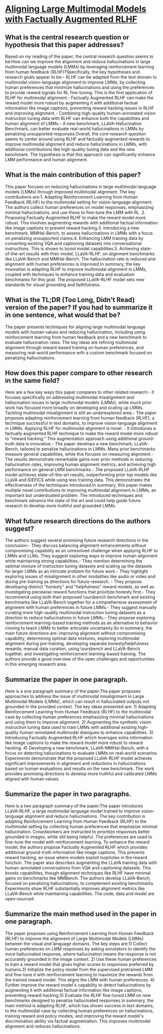 # [Aligning Large Multimodal Models with Factually Augmented RLHF](https://arxiv.org/abs/2309.14525)

## What is the central research question or hypothesis that this paper addresses?

Based on my reading of the paper, the central research question seems to be:How can we improve the alignment and reduce hallucinations in large multimodal language models (LMMs) by leveraging reinforcement learning from human feedback (RLHF)?Specifically, the key hypotheses and research goals appear to be:- RLHF can be adapted from the text domain to multimodal vision-language alignment to improve LMMs, by collecting human preferences that minimize hallucinations and using the preferences to provide reward signals for RL fine-tuning. This is the first application of RLHF for multimodal alignment.- Factually Augmented RLHF can make the reward model more robust by augmenting it with additional factual information like image captions, preventing reward hacking issues in RLHF and improving alignment.- Combining high-quality human-annotated vision instruction tuning data with RLHF can enhance both the capabilities and human alignment of LMMs.- A new benchmark, LLaVA-Hallucination Benchmark, can better evaluate real-world hallucinations in LMMs by penalizing unsupported responses.Overall, the core research question seems to center around using RLHF and factually augmented rewards to improve multimodal alignment and reduce hallucinations in LMMs, with additional contributions like high-quality tuning data and the new benchmark. The hypothesis is that this approach can significantly enhance LMM performance and human alignment.


## What is the main contribution of this paper?

This paper focuses on reducing hallucinations in large multimodal language models (LMMs) through improved multimodal alignment. The key contributions are:1. Adapting Reinforcement Learning from Human Feedback (RLHF) to the multimodal setting for vision-language alignment. The authors collect human preferences on model responses, emphasizing minimal hallucinations, and use these to fine-tune the LMM with RL. 2. Proposing Factually Augmented RLHF to make the reward model more robust. This involves augmenting rewards with additional factual information like image captions to prevent reward hacking.3. Introducing a new benchmark, MMHal-Bench, to assess hallucinations in LMMs with a focus on penalizing unsupported claims.4. Enhancing LMM training data by converting existing VQA and captioning datasets into conversational instructions. This is shown to boost model capabilities.5. Achieving state-of-the-art results with their model, LLaVA-RLHF, on alignment benchmarks like LLaVA-Bench and MMHal-Bench. The hallucination rate is reduced and alignment with human preferences is improved.In summary, the key innovation is adapting RLHF to improve multimodal alignment in LMMs, coupled with techniques to enhance training data and evaluation benchmarks for this goal. The proposed LLaVA-RLHF model sets new standards for visual grounding and faithfulness.


## What is the TL;DR (Too Long, Didn't Read) version of the paper? If you had to summarize it in one sentence, what would that be?

The paper presents techniques for aligning large multimodal language models with human values and reducing hallucination, including using reinforcement learning from human feedback and a new benchmark to evaluate hallucination rates. The key ideas are refining multimodal alignment through reward-based training on human preferences, and measuring real-world performance with a custom benchmark focused on penalizing hallucinations.


## How does this paper compare to other research in the same field?

Here are a few key ways this paper compares to other related research:- It focuses specifically on addressing multimodal misalignment and hallucination issues in large multimodal models (LMMs), while much prior work has focused more broadly on developing and scaling up LMMs. Tackling multimodal misalignment is still an underexplored area.- The paper proposes adapting reinforcement learning from human feedback (RLHF), a technique successful in text domains, to improve vision-language alignment in LMMs. Applying RLHF for multimodal alignment is novel. - It introduces a factually augmented RLHF technique to make the reward model more robust to "reward hacking." This augmentation approach using additional ground-truth data is innovative.- The paper develops a new benchmark, LLaVA-Bench, tailored to penalize hallucinations in LMMs. Many prior benchmarks measure general capabilities, while this focuses on measuring alignment.- The results demonstrate remarkable gains over prior methods in reducing hallucination rates, improving human alignment metrics, and achieving high performance on general LMM benchmarks.- The proposed LLaVA-RLHF model achieves state-of-the-art results, outperforming prior top models like LLaVA and IDEFICS while using less training data. This demonstrates the effectiveness of the techniques introduced.In summary, this paper makes multiple novel contributions to improving multimodal alignment in LMMs, an important but understudied problem. The introduced techniques and benchmark advance the state of the art and could help guide future research to develop more truthful and grounded LMMs.


## What future research directions do the authors suggest?

The authors suggest several promising future research directions in the conclusion:- They discuss balancing alignment enhancements without compromising capability as an unresolved challenge when applying RLHF to LMMs and LLMs. They suggest exploring ways to improve human alignment while maintaining strong capabilities.- They mention determining the optimal mixture of instruction tuning datasets and scaling up the datasets for larger LMMs as an intricate problem for future work.- They highlight exploring issues of misalignment in other modalities like audio or video and during pre-training as directions for future research. - They propose developing distinct "honesty" and "helpfulness" reward models, as well as investigating piecewise reward functions that prioritize honesty first.- They recommend using both their proposed \oursbench benchmark and existing benchmarks like LLaVA-Bench together for a comprehensive assessment of alignment with human preferences in future LMMs.- They suggest manually curating more high-quality multimodal instruction tuning datasets as a direction to reduce hallucinations in future LMMs.- They propose exploring reinforcement learning-based training methods as an alternative to behavior cloning to teach LMMs to better articulate uncertainty.So in summary, the main future directions are: improving alignment without compromising capability, determining optimal data mixtures, exploring multimodal alignment during pre-training, developing separate honesty/helpfulness rewards, manual data curation, using \oursbench and LLaVA-Bench together, and investigating reinforcement learning-based training. The authors provide a good overview of the open challenges and opportunities in this emerging research area.


## Summarize the paper in one paragraph.

Here is a one paragraph summary of the paper:The paper proposes approaches to address the issue of multimodal misalignment in Large Multimodal Models (LMMs), which can result in hallucinated outputs not grounded in the provided context. The key ideas presented are: 1) Adapting Reinforcement Learning from Human Feedback (RLHF) to the multimodal case by collecting human preferences emphasizing minimal hallucinations and using them to improve alignment. 2) Augmenting the synthetic vision instruction tuning data used to train LMMs with additional existing high-quality human-annotated multimodal dialogues to enhance capabilities. 3) Introducing Factually Augmented RLHF which leverages extra information like image captions to make the reward model more robust to reward hacking. 4) Developing a new benchmark, LLaVA-MMHal-Bench, with a focus on detecting hallucinations to evaluate LMMs on real-world scenarios. Experiments demonstrate that the proposed LLaVA-RLHF model achieves significant improvements in alignment and reductions in hallucinations based on human evaluations and results on the new benchmark. The work provides promising directions to develop more truthful and calibrated LMMs aligned with human values.


## Summarize the paper in two paragraphs.

Here is a two paragraph summary of the paper:The paper introduces LLaVA-RLHF, a large multimodal language model trained to improve vision-language alignment and reduce hallucinations. The key contribution is adapting Reinforcement Learning from Human Feedback (RLHF) to the multimodal setting by collecting human preferences that emphasize minimal hallucination. Crowdworkers are instructed to prioritize responses better grounded in images, while still being helpful. The preferences are used to fine-tune the model with reinforcement learning.  To enhance the reward model, the authors propose Factually Augmented RLHF which provides additional ground-truth information like image captions. This prevents reward hacking, an issue where models exploit loopholes in the reward function. The paper also describes augmenting the LLaVA training data with human-annotated conversations from VQA and captioning datasets. This boosts capabilities, though alignment techniques like RLHF have minimal gains on benchmarks like MMBench. The authors develop LLaVA-Bench, focused on penalizing hallucinations, to complement existing benchmarks. Experiments show RLHF substantially improves alignment metrics like LLaVA-Bench while maintaining capabilities. The code, data and model are open-sourced.


## Summarize the main method used in the paper in one paragraph.

The paper proposes using Reinforcement Learning from Human Feedback (RLHF) to improve the alignment of Large Multimodal Models (LMMs) between the visual and language domains. The key steps are:1) Collect human preferences on LMM responses by asking annotators to identify the more hallucinated response, where hallucination means the response is not accurately grounded in the image context. 2) Use these human preferences to train a reward model that gives higher scores to responses preferred by humans.3) Initialize the policy model from the supervised pretrained LMM and fine-tune it with reinforcement learning to maximize the rewards from the trained reward model. This aligns the LMM with human preferences.  4) Further improve the reward model's capability to detect hallucinations by augmenting it with additional factual information like image captions, preventing reward hacking.5) Evaluate the RLHF fine-tuned LMM on new benchmarks designed to penalize hallucinated responses.In summary, the main method is adapting RLHF, which has shown success in text domains, to the multimodal case by collecting human preferences on hallucinations, training reward and policy models, and improving the reward model's discrimination ability via factual augmentation. This improves multimodal alignment and reduces hallucinations.
